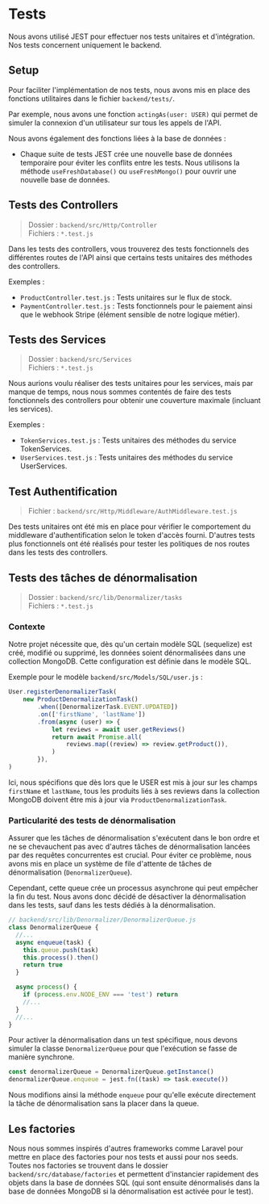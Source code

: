 # Tests

Nous avons utilisé JEST pour effectuer nos tests unitaires et d'intégration. Nos tests concernent uniquement le backend.

## Setup

Pour faciliter l'implémentation de nos tests, nous avons mis en place des fonctions utilitaires dans le fichier `backend/tests/`.

Par exemple, nous avons une fonction `actingAs(user: USER)` qui permet de simuler la connexion d'un utilisateur sur tous les appels de l'API.

Nous avons également des fonctions liées à la base de données :

- Chaque suite de tests JEST crée une nouvelle base de données temporaire pour éviter les conflits entre les tests. Nous utilisons la méthode `useFreshDatabase()` ou `useFreshMongo()` pour ouvrir une nouvelle base de données.

## Tests des Controllers
> Dossier : `backend/src/Http/Controller`  
> Fichiers : `*.test.js`

Dans les tests des controllers, vous trouverez des tests fonctionnels des différentes routes de l'API ainsi que certains tests unitaires des méthodes des controllers.

Exemples :

- `ProductController.test.js` : Tests unitaires sur le flux de stock.
- `PaymentController.test.js` : Tests fonctionnels pour le paiement ainsi que le webhook Stripe (élément sensible de notre logique métier).

## Tests des Services
> Dossier : `backend/src/Services`  
> Fichiers : `*.test.js`

Nous aurions voulu réaliser des tests unitaires pour les services, mais par manque de temps, nous nous sommes contentés de faire des tests fonctionnels des controllers pour obtenir une couverture maximale (incluant les services).

Exemples :

- `TokenServices.test.js` : Tests unitaires des méthodes du service TokenServices.
- `UserServices.test.js` : Tests unitaires des méthodes du service UserServices.

## Test Authentification
> Fichier : `backend/src/Http/Middleware/AuthMiddleware.test.js`

Des tests unitaires ont été mis en place pour vérifier le comportement du middleware d'authentification selon le token d'accès fourni. D'autres tests plus fonctionnels ont été réalisés pour tester les politiques de nos routes dans les tests des controllers.

## Tests des tâches de dénormalisation
> Dossier : `backend/src/lib/Denormalizer/tasks`  
> Fichiers : `*.test.js`

### Contexte

Notre projet nécessite que, dès qu'un certain modèle SQL (sequelize) est créé, modifié ou supprimé, les données soient dénormalisées dans une collection MongoDB. Cette configuration est définie dans le modèle SQL.

Exemple pour le modèle `backend/src/Models/SQL/user.js` :

```js
User.registerDenormalizerTask(
    new ProductDenormalizationTask()
        .when([DenormalizerTask.EVENT.UPDATED])
        .on(['firstName', 'lastName'])
        .from(async (user) => {
            let reviews = await user.getReviews()
            return await Promise.all(
                reviews.map((review) => review.getProduct()),
            )
        }),
)
```

Ici, nous spécifions que dès lors que le USER est mis à jour sur les champs `firstName` et `lastName`, tous les produits liés à ses reviews dans la collection MongoDB doivent être mis à jour via `ProductDenormalizationTask`.

### Particularité des tests de dénormalisation

Assurer que les tâches de dénormalisation s'exécutent dans le bon ordre et ne se chevauchent pas avec d'autres tâches de dénormalisation lancées par des requêtes concurrentes est crucial. Pour éviter ce problème, nous avons mis en place un système de file d'attente de tâches de dénormalisation (`DenormalizerQueue`).

Cependant, cette queue crée un processus asynchrone qui peut empêcher la fin du test. Nous avons donc décidé de désactiver la dénormalisation dans les tests, sauf dans les tests dédiés à la dénormalisation.

```js
// backend/src/lib/Denormalizer/DenormalizerQueue.js
class DenormalizerQueue {
  //...
  async enqueue(task) {
    this.queue.push(task)
    this.process().then()
    return true
  }

  async process() {
    if (process.env.NODE_ENV === 'test') return
    //...
  }
  //...
}
```

Pour activer la dénormalisation dans un test spécifique, nous devons simuler la classe `DenormalizerQueue` pour que l'exécution se fasse de manière synchrone.

```js
const denormalizerQueue = DenormalizerQueue.getInstance()
denormalizerQueue.enqueue = jest.fn((task) => task.execute())
```

Nous modifions ainsi la méthode `enqueue` pour qu'elle exécute directement la tâche de dénormalisation sans la placer dans la queue.

## Les factories

Nous nous sommes inspirés d'autres frameworks comme Laravel pour mettre en place des factories pour nos tests et aussi pour nos seeds. Toutes nos factories se trouvent dans le dossier `backend/src/database/factories` et permettent d'instancier rapidement des objets dans la base de données SQL (qui sont ensuite dénormalisés dans la base de données MongoDB si la dénormalisation est activée pour le test).